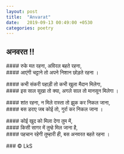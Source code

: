```yaml
---
layout: post
title:  "Anvarat"
date:   2019-09-13 00:49:00 +0530
categories: poetry
---
```


## अनवरत !!

<p>
#### रुके मत रहना, अविरल बहते रहना, <br>
#### आएंगी चट्टाने तो अपने निशान छोड़ते रहना । 
</p>

<p>
#### कभी संकरी पहाड़ी तो कभी खुला मैदान मिलेगा, <br>
#### इस साल सूखा तो क्या, अगले साल तो मानसून मिलेगा । 
</p>

<p>
#### शांत रहना, न मिले रास्ता तो झुक कर निकल जाना, <br>
#### बस डराए जब कोई तो, गुर्रा कर निकल जाना । 

<p>
#### कोई खुद को मिला देगा तुम में,  <br>
#### किसी सागर में तुम्हे मिल जाना है, <br>
#### पहचान रहेगी तुम्हारी ही, बस अनवरत बहते रहना । 
</p>

<p>
### © LkS
 </p>
